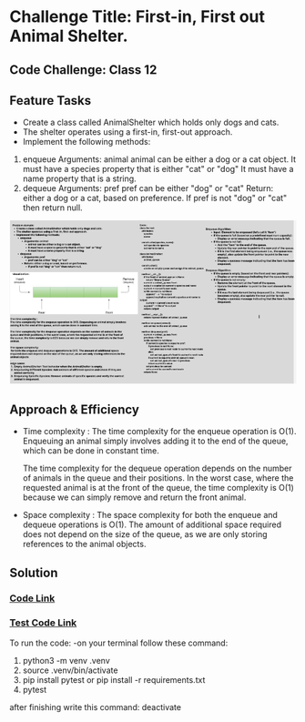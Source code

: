 # Challenge Title: First-in, First out Animal Shelter.
## Code Challenge: Class 12
## Feature Tasks

- Create a class called AnimalShelter which holds only dogs and cats.
- The shelter operates using a first-in, first-out approach.
- Implement the following methods:
1. enqueue
   Arguments: animal
    animal can be either a dog or a cat object.
    It must have a species property that is either "cat" or "dog"
    It must have a name property that is a string.
2. dequeue
    Arguments: pref
    pref can be either "dog" or "cat"
    Return: either a dog or a cat, based on preference.
    If pref is not "dog" or "cat" then return null.
       
![visualization](./wh-b.PNG)
## Approach & Efficiency

- Time complexity :
    The time complexity for the enqueue operation  is O(1). Enqueuing an animal simply involves adding it to the end of the queue, which can be done in constant time.

    The time complexity for the dequeue operation depends on the number of animals in the queue and their positions. In the worst case, where the requested animal is at the front of the queue, the time complexity is O(1) because we can simply remove and return the front animal. 
   
- Space complexity :
    The space complexity for both the enqueue and dequeue operations is O(1). The amount of additional space required does not depend on the size of the queue, as we are only storing references to the animal objects.

## Solution
### [Code Link](./%20Animal_Shelter/AnimalShelter.py)
### [Test Code Link](./%20Animal_Shelter/test_AnimalShelter.py)


To run the code:
-on your terminal follow these command:
1. python3 -m venv .venv
1. source .venv/bin/activate
2. pip install pytest or pip install -r requirements.txt
3. pytest 

after finishing write this command:
deactivate
